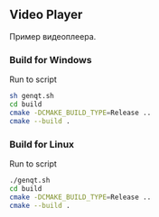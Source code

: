 ## Video Player

Пример видеоплеера.

### Build for Windows
Run to script
```sh
sh genqt.sh
cd build
cmake -DCMAKE_BUILD_TYPE=Release ..
cmake --build .
```

### Build for Linux
Run to script
```sh
./genqt.sh
cd build
cmake -DCMAKE_BUILD_TYPE=Release ..
cmake --build .
```
